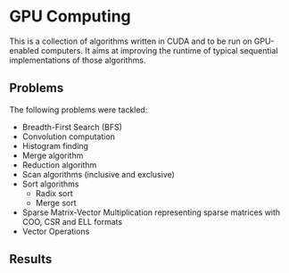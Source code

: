 # GPU Computing

This is a collection of algorithms written in CUDA and to be run on GPU-enabled computers. It aims at improving the runtime of typical sequential implementations of those algorithms.

## Problems
The following problems were tackled:
* Breadth-First Search (BFS)
* Convolution computation
* Histogram finding
* Merge algorithm
* Reduction algorithm
* Scan algorithms (inclusive and exclusive)
* Sort algorithms 
  * Radix sort 
  * Merge sort
* Sparse Matrix-Vector Multiplication representing sparse matrices with COO, CSR and ELL formats
* Vector Operations

## Results
